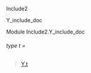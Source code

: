 Include2

Y_include_doc

Module Include2.Y_include_doc

<a id="type-t"></a>

###### type t =

> [Y.t](Include2.Y.md#type-t)

